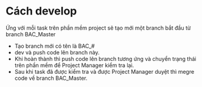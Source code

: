 # Cách develop
Ứng với mỗi task trên phần mềm project sẽ tạo mới một branch bắt đầu từ branch BAC_Master
- Tạo branch mới có tên là BAC_#<id task>
- dev và push code lên branch này.
- Khi hoàn thành thì push code lên branch tương ứng và chuyển trạng thái trên phần mềm để Project Manager kiểm tra lại.
- Sau khi task đã được kiểm tra và được Project Manager duyệt thì megre code về branch BAC_Master.
